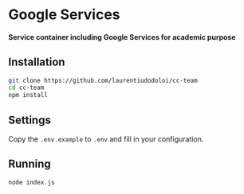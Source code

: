# Google Services
#### Service container including Google Services for academic purpose

## Installation

```sh
git clone https://github.com/laurentiudodoloi/cc-team
cd cc-team
npm install
```

## Settings

Copy the `.env.example` to `.env` and fill in your configuration.

## Running

```sh
node index.js
```
